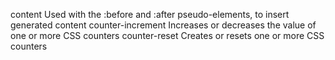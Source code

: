 content
    Used with the :before and :after pseudo-elements, to insert generated content
counter-increment
    Increases or decreases the value of one or more CSS counters
counter-reset
    Creates or resets one or more CSS counters
